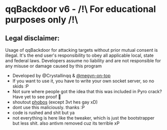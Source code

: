 # qqBackdoor v6 - /!\ For educational purposes only /!\

## Legal disclaimer:

Usage of qqBackdoor for attacking targets without prior mutual consent is illegal. It's the end user's responsibility to obey all applicable local, state and federal laws. Developers assume no liability and are not responsible for any misuse or damage caused by this program

- Developed by @Crystallinqq & [@megyn-on-top](https://github.com/megyn-on-top) 
- If you want to use it, you have to write your own socket server, so no skids :P
- Not sure where people got the idea that this was included in Pyro crack? Have yet to see proof :zany_face:
- shoutout [phobos](https://discord.gg/phobos) (except 3vt hes gay xD)
- dont use this maliciously. thanks :P
- code is rushed and shit but ya
- not everything is here like the tweaker, which is just the bootstrapper but less shit. also antivm removed cuz its terrible xP
